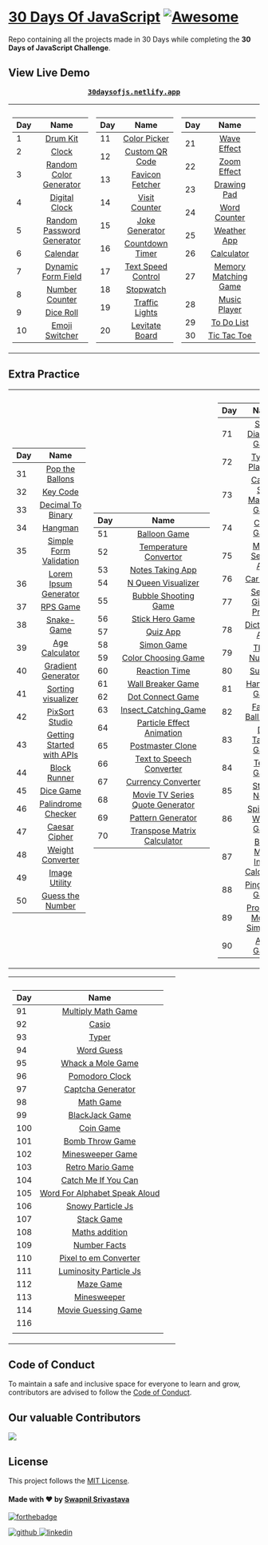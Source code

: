 # [30 Days Of JavaScript](30daysofjs.netlify.app) [![Awesome](https://awesome.re/badge.svg)](https://awesome.re)

Repo containing all the projects made in 30 Days while completing the <b>30 Days of JavaScript Challenge</b>.

## View Live Demo

<pre><center><a href="https://30daysofjs.netlify.app/"><b>30daysofjs.netlify.app</b></a></center></pre>

<table>
  <tr><th></th><th></th></tr>
  <tr><td>

| Day |                                                Name                                                 |
| --- | :-------------------------------------------------------------------------------------------------: |
| 1   |                   [Drum Kit](https://30daysofjs.netlify.app/01%20-%20drum%20kit/)                   |
| 2   |                       [Clock](https://30daysofjs.netlify.app/02%20-%20clock/)                       |
| 3   |    [Random Color Generator](https://30daysofjs.netlify.app/03%20-%20random%20color%20generator/)    |
| 4   |              [Digital Clock](https://30daysofjs.netlify.app/04%20-%20digital%20clock/)              |
| 5   | [Random Password Generator](https://30daysofjs.netlify.app/05%20-%20random%20password%20generator/) |
| 6   |                    [Calendar](https://30daysofjs.netlify.app/06%20-%20calendar/)                    |
| 7   |        [Dynamic Form Field](https://30daysofjs.netlify.app/07%20-%20dynamic%20form%20field/)        |
| 8   |             [Number Counter](https://30daysofjs.netlify.app/08%20-%20number%20counter/)             |
| 9   |                  [Dice Roll](https://30daysofjs.netlify.app/09%20-%20dice%20roll/)                  |
| 10  |    [Emoji Switcher](https://30daysofjs.netlify.app/10%20-%20emoji%20switcher%20like%20discord/)     |

 </td><td>
    
| Day |                                                Name                                                 |
| --- | :-------------------------------------------------------------------------------------------------: |    
| 11  |               [Color Picker](https://30daysofjs.netlify.app/11%20-%20color%20picker/)               |
| 12  |            [Custom QR Code](https://30daysofjs.netlify.app/12%20-%20custom%20qr%20code/)            |
| 13  |            [Favicon Fetcher](https://30daysofjs.netlify.app/13%20-%20favicon%20fetcher/)            |
| 14  |              [Visit Counter](https://30daysofjs.netlify.app/14%20-%20visit%20counter/)              |
| 15  |             [Joke Generator](https://30daysofjs.netlify.app/15%20-%20joke%20generator/)             |
| 16  |            [Countdown Timer](https://30daysofjs.netlify.app/16%20-%20countdown%20timer/)            |
| 17  |        [Text Speed Control](https://30daysofjs.netlify.app/17%20-%20text%20speed%20control/)        |
| 18  |                   [Stopwatch](https://30daysofjs.netlify.app/18%20-%20stopwatch/)                   |
| 19  |              [Traffic Lights](https://30daysofjs.netlify.app/19%20-%20traffic%20lights/)               |
| 20  |             [Levitate Board](https://30daysofjs.netlify.app/20%20-%20levitate%20board/)             |
    
 </td><td>
    
| Day |                                                Name                                                 |
| --- | :-------------------------------------------------------------------------------------------------: |    
| 21  |                [Wave Effect](https://30daysofjs.netlify.app/21%20-%20wave%20effect/)                |
| 22  |                [Zoom Effect](https://30daysofjs.netlify.app/22%20-%20zoom%20effect/)                |
| 23  |                [Drawing Pad](https://30daysofjs.netlify.app/23%20-%20drawing%20pad/)                |
| 24  |               [Word Counter](https://30daysofjs.netlify.app/24%20-%20word%20counter/)               |
| 25  |                [Weather App](https://30daysofjs.netlify.app/25%20-%20weather%20app/)                |
| 26  |                  [Calculator](https://30daysofjs.netlify.app/26%20-%20calculator/)                  |
| 27  |      [Memory Matching Game](https://30daysofjs.netlify.app/27%20-%20memory%20matching%20game/)      |
| 28  |               [Music Player](https://30daysofjs.netlify.app/28%20-%20music%20player/)               |
| 29  |                [To Do List](https://30daysofjs.netlify.app/29%20-%20to%20do%20list/)                |
| 30  |               [Tic Tac Toe](https://30daysofjs.netlify.app/30%20-%20tic%20tac%20toe/)               |

</td></tr></table>

## Extra Practice

<table>
  <tr><th></th><th></th></tr>
  <tr><td>

| Day |                                                 Name                                                  |
| --- | :---------------------------------------------------------------------------------------------------: |
| 31  |           [Pop the Ballons](https://30daysofjs.netlify.app/31%20-%20pop%20the%20balloons/)            |
| 32  |                    [Key Code](https://30daysofjs.netlify.app/32%20-%20key%20code/)                    |
| 33  |          [Decimal To Binary](https://30daysofjs.netlify.app/33%20-%20decimal%20to%20binary/)          |
| 34  |                      [Hangman](https://30daysofjs.netlify.app/34%20-%20hangman/)                      |
| 35  |     [Simple Form Validation](https://30daysofjs.netlify.app/35%20-%20simple%20form%20validation/)     |
| 36  |      [Lorem Ipsum Generator](https://30daysofjs.netlify.app/36%20-%20Lorem%20Ipsum%20Generator)       |
| 37  |                 [RPS Game](https://30daysofjs.netlify.app/37%20-%20rps%20game/start)                  |
| 38  |                   [Snake-Game](https://30daysofjs.netlify.app/38%20-%20snake-game/)                   |
| 39  |              [Age Calculator](https://30daysofjs.netlify.app/39%20-%20age%20calculator/)              |
| 40  |          [Gradient Generator](https://30daysofjs.netlify.app/40%20-%20gradient%20generator/)          |
| 41  |          [Sorting visualizer](https://30daysofjs.netlify.app/41%20-%20Sorting%20visualizer)           |
| 42  |              [PixSort Studio](https://30daysofjs.netlify.app/42%20-%20PixSort%20Studio)               |
| 43  | [Getting Started with APIs](https://30daysofjs.netlify.app/43%20-%20getting%20started%20with%20apis/) |
| 44  |                [Block Runner](https://30daysofjs.netlify.app/44%20-%20Block%20Runner/)                |
| 45  |                   [Dice Game](https://30daysofjs.netlify.app/45%20-%20Dice%20Game/)                   |
| 46  |          [Palindrome Checker](https://30daysofjs.netlify.app/46%20-%20Palindrome%20Checker/)          |
| 47  |               [Caesar Cipher](https://30daysofjs.netlify.app/47%20-%20Caesar%20Cipher)                |
| 48  |           [Weight Converter](https://30daysofjs.netlify.app/114%20-%20Weight%20Converter/)            |
| 49  |              [Image Utility](https://30daysofjs.netlify.app/200%20-%20Image%20Utility/)               |
| 50  |           [Guess the Number](https://30daysofjs.netlify.app/90%20-%20Guess%20the%20Number/)           |

</td><td>

| Day |                                                        Name                                                         |
| --- | :-----------------------------------------------------------------------------------------------------------------: |
| 51  |                      [Balloon Game](https://30daysofjs.netlify.app/198%20-%20Balloon%20Game/)                       |
| 52  |              [Temperature Convertor](https://30daysofjs.netlify.app/52%20-%20Temperature%20Convertor/)              |
| 53  |                  [Notes Taking App](https://30daysofjs.netlify.app/53%20-%20Notes%20Taking%20App/)                  |
| 54  |                 [N Queen Visualizer](https://30daysofjs.netlify.app/203-%20N%20Queen%20Visualizer/)                 |
| 55  |             [Bubble Shooting Game](https://30daysofjs.netlify.app/197%20-%20Bubble%20Shooting%20Game/)              |
| 56  |                  [Stick Hero Game](https://30daysofjs.netlify.app/195%20-%20Stick%20Hero%20Game/)                   |
| 57  |                           [Quiz App](https://30daysofjs.netlify.app/57%20-%20Quiz%20App/)                           |
| 58  |                         [Simon Game](https://30daysofjs.netlify.app/58%20-%20Simon%20Game/)                         |
| 59  |               [Color Choosing Game](https://30daysofjs.netlify.app/59%20-%20Color%20Choosing%20Game/)               |
| 60  |                     [Reaction Time](https://30daysofjs.netlify.app/193%20-%20Reaction%20Time/)                      |
| 61  |                [Wall Breaker Game](https://30daysofjs.netlify.app/192%20-%20Wall%20Breaker%20Game/)                 |
| 62  |                 [Dot Connect Game](https://30daysofjs.netlify.app/191%20-%20Dot%20Connect%20Game/)                  |
| 63  |               [Insect_Catching_Game](https://30daysofjs.netlify.app/185%20-%20Insect_Catching_Game/)                |
| 64  |        [Particle Effect Animation](https://30daysofjs.netlify.app/113%20-%20Particle%20Effect%20Animation/)         |
| 65  |                   [Postmaster Clone](https://30daysofjs.netlify.app/65%20-%20Postmaster%20Clone/)                   |
| 66  |         [Text to Speech Converter](https://30daysofjs.netlify.app/66%20-%20Text%20to%20Speech%20Converter/)         |
| 67  |                 [Currency Converter](https://30daysofjs.netlify.app/67%20-%20Currency%20Converter/)                 |
| 68  | [Movie TV Series Quote Generator](https://30daysofjs.netlify.app/68%20-%20Movie%20TV%20Series%20Quote%20Generator/) |
| 69  |                 [Pattern Generator](https://30daysofjs.netlify.app/184%20-%20Pattern%20Generator/)                  |
| 70  |       [Transpose Matrix Calculator](https://30daysofjs.netlify.app/70%20-%20Transpose%20Matrix%20Calculator/)       |

</td><td>

| Day |                                                  Name                                                   |
| --- | :-----------------------------------------------------------------------------------------------------: |
| 71  |         [Steal Diamond Game](https://30daysofjs.netlify.app/183%20-%20Steal%20Diamond%20Game/)          |
| 72  |              [Typing Platform](https://30daysofjs.netlify.app/72%20-%20Typing%20Platform/)              |
| 73  |   [Casino Slot Machine Game](https://30daysofjs.netlify.app/73%20-%20Casino%20Slot%20Machine%20Game/)   |
| 74  |                  [Color Game](https://30daysofjs.netlify.app/182%20-%20Color%20Game/)                   |
| 75  |            [Movie Search App](https://30daysofjs.netlify.app/75%20-%20Movie%20Search%20App/)            |
| 76  |                     [Car Game](https://30daysofjs.netlify.app/76%20-%20Car%20Game/)                     |
| 77  |       [Search Github Profile](https://30daysofjs.netlify.app/77%20-%20Search%20Github%20Profile/)       |
| 78  |               [Dictionary App](https://30daysofjs.netlify.app/78%20-%20Dictionary%20App/)               |
| 79  |                [Three Number](https://30daysofjs.netlify.app/181%20-%20Three%20Number/)                 |
| 80  |                       [Sudoku](https://30daysofjs.netlify.app/180%20-%20Sudoku/)                        |
| 81  |                [Hangman Game](https://30daysofjs.netlify.app/177%20-%20Hangman%20Game/)                 |
| 82  |           [Falling Ball Game](https://30daysofjs.netlify.app/82%20-%20Falling%20Ball%20Game/)           |
| 83  |            [Dot Target Game](https://30daysofjs.netlify.app/176%20-%20Dot%20Target%20Game/)             |
| 84  |                  [Tetris Game](https://30daysofjs.netlify.app/84%20-%20Tetris%20Game/)                  |
| 85  |                [Sticky Notes](https://30daysofjs.netlify.app/174%20-%20Sticky%20Notes/)                 |
| 86  |       [Spin The Wheel Game](https://30daysofjs.netlify.app/173%20-%20Spin%20The%20Wheel%20Game/)        |
| 87  | [Body Mass Index Calculator](https://30daysofjs.netlify.app/87%20-%20Body%20Mass%20Index%20Calculator/) |
| 88  |              [Ping Pong Game](https://30daysofjs.netlify.app/88%20-%20Ping%20Pong%20Game/)              |
| 89  | [Projectile Motion Simulator](https://30daysofjs.netlify.app/89%20-%20Projectile%20Motion%20Simulator/) |
| 90  |                  [Atari Game](https://30daysofjs.netlify.app/135%20-%20Atari%20Game/)                   |

 </td><td>   
 </td></tr></table>

<table>
  <tr><th></th><th></th></tr>
  <tr><td>

| Day |                                                       Name                                                       |
| --- | :--------------------------------------------------------------------------------------------------------------: |
| 91  |              [Multiply Math Game](https://30daysofjs.netlify.app/167%20-%20Multiply%20Math%20Game/)              |
| 92  |                             [Casio](https://30daysofjs.netlify.app/92%20-%20Casio/)                              |
| 93  |                             [Typer](https://30daysofjs.netlify.app/93%20-%20Typer/)                              |
| 94  |                       [Word Guess](https://30daysofjs.netlify.app/168%20-%20Word%20Guess/)                       |
| 95  |              [Whack a Mole Game](https://30daysofjs.netlify.app/95%20-%20Whack%20a%20Mole%20Game/)               |
| 96  |                   [Pomodoro Clock](https://30daysofjs.netlify.app/96%20-%20Pomodoro%20Clock/)                    |
| 97  |                [Captcha Generator](https://30daysofjs.netlify.app/97%20-%20Captcha%20Generator/)                 |
| 98  |                        [Math Game](https://30daysofjs.netlify.app/172%20-%20Math%20Game/)                        |
| 99  |                   [BlackJack Game](https://30daysofjs.netlify.app/99%20-%20BlackJack%20Game/)                    |
| 100 |                        [Coin Game](https://30daysofjs.netlify.app/166%20-%20Coin%20Game/)                        |
| 101 |                 [Bomb Throw Game](https://30daysofjs.netlify.app/164%20-%20Bomb%20Throw%20Game/)                 |
| 102 |                 [Minesweeper Game](https://30daysofjs.netlify.app/102%20-%20Minesweeper%20Game/)                 |
| 103 |                [Retro Mario Game](https://30daysofjs.netlify.app/162%20-%20Retro%20Mario%20Game/)                |
| 104 |           [Catch Me If You Can](https://30daysofjs.netlify.app/104%20-%20Catch%20Me%20If%20You%20Can/)           |
| 105 | [Word For Alphabet Speak Aloud](https://30daysofjs.netlify.app/154%20-%20Word%20For%20Alphabet%20Speak%20Aloud/) |
| 106 |               [Snowy Particle Js](https://30daysofjs.netlify.app/150%20-%20Snowy%20Particle%20Js/)               |
| 107 |                       [Stack Game](https://30daysofjs.netlify.app/134%20-%20Stack%20Game/)                       |
| 108 |                   [Maths addition](https://30daysofjs.netlify.app/108%20-%20Maths%20addition/)                   |
| 109 |                     [Number Facts](https://30daysofjs.netlify.app/145%20-%20Number%20Facts/)                     |
| 110 |          [Pixel to em Converter](https://30daysofjs.netlify.app/110%20-%20Pixel%20to%20em%20Converter/)          |
| 111 |          [Luminosity Particle Js](https://30daysofjs.netlify.app/141%20-%20Luminosity%20Particle%20Js/)          |
| 112 |          [Maze Game](https://30daysofjs.netlify.app/112%20-%20Maze%20Game/)                                      |
| 113 |          [Minesweeper](https://30daysofjs.netlify.app/113%20-%20minesweeper/)     
| 114 |          [Movie Guessing Game]()   
| 116 |        |  [Guess the shape](https://30daysofjs.netlify.app/112%20-%20Guess%20thee%20shape%20Game/) | 
                 |

 </td><td>   
 </td></tr></table>

## Code of Conduct

To maintain a safe and inclusive space for everyone to learn and grow, contributors are advised to follow the [Code of Conduct](./CODE_OF_CONDUCT.md).

## Our valuable Contributors

<a href="https://github.com/swapnilsparsh/30DaysOfJavaScript/graphs/contributors">
  <img src="https://contributors-img.web.app/image?repo=swapnilsparsh/30DaysOfJavaScript" />
</a>

## License

This project follows the [MIT License](/LICENSE).

#### Made with ♥ by <a href="https://swapnilsparsh.github.io/">Swapnil Srivastava</a>

[![forthebadge](https://forthebadge.com/images/badges/built-with-love.svg)](https://swapnilsparsh.github.io/)

<a href="https://github.com/swapnilsparsh" target="_blank">
<img src=https://img.shields.io/badge/github-%2324292e.svg?&style=for-the-badge&logo=github&logoColor=white alt=github style="margin-bottom: 5px;" />
</a>
<a href="https://www.linkedin.com/in/swapnil-srivastava-sparsh/" target="_blank">
<img src=https://img.shields.io/badge/linkedin-%231E77B5.svg?&style=for-the-badge&logo=linkedin&logoColor=white alt=linkedin style="margin-bottom: 5px;" />
</a>
